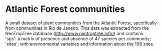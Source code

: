 # Atlantic Forest communities
A small dataset of plant communities from the Atlantic Forest, specifically from communities in Rio de Janeiro. This data was extracted from the NeoTropTree database (http://www.neotroptree.info/) and contains:  
'sps': a matrix of presence and absence of 47 species per community;  
'sites': with environmental variables and information about the 108 sites.
